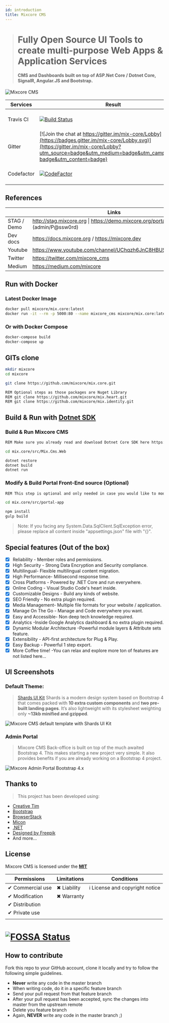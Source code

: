 ```yaml
---
id: introduction
title: Mixcore CMS
---
```


> # Fully Open Source UI Tools to create multi-purpose Web Apps & Application Services
>
> #### CMS and Dashboards built on top of ASP.Net Core / Dotnet Core, SignalR, Angular.JS and Bootstrap.

![Mixcore CMS](https://github.com/mixcore/mix.core/blob/master/assets/mixcore.png?raw=true "What is Mixcore CMS?")

|Services  |Result  |Services  |Result  |
|---------|---------|---------|---------|
|Travis CI     |[![Build Status](https://travis-ci.org/mixcore/mix.core.svg?branch=master)](https://travis-ci.org/mixcore/mix.core)|AppVeyor CI     |[![Build status](https://ci.appveyor.com/api/projects/status/8o02frivdxa0dgpl/branch/master?svg=true)](https://ci.appveyor.com/project/Smilefounder/mix-core/branch/master)          |
Gitter     |[![Join the chat at https://gitter.im/mix-core/Lobby](https://badges.gitter.im/mix-core/Lobby.svg)](https://gitter.im/mix-core/Lobby?utm_source=badge&utm_medium=badge&utm_campaign=pr-badge&utm_content=badge)|Licenses status     |[![FOSSA Status](https://app.fossa.io/api/projects/git%2Bgithub.com%2Fmixcore%2Fmix.core.svg?type=shield)](https://app.fossa.io/projects/git%2Bgithub.com%2Fmixcore%2Fmix.core?ref=badge_shield)         |
Codefactor     |[![CodeFactor](https://www.codefactor.io/repository/github/mixcore/mix.core/badge)](https://www.codefactor.io/repository/github/mixcore/mix.core)         |Azure|[![Build Status](https://dev.azure.com/mixcore/mix.core/_apis/build/status/mixcore.mix.core?branchName=master)](https://dev.azure.com/mixcore/mix.core/_build/latest?definitionId=1&branchName=master)|


## References


|  |Links  |
|---------|---------|
|STAG / Demo     |http://stag.mixcore.org \| https://demo.mixcore.org/portal (admin/P@ssw0rd)|
|Dev docs     |https://docs.mixcore.org / https://mixcore.dev|
|Youtube     |https://www.youtube.com/channel/UChqzh6JnC8HBUSQ9AWIcZAw|
|Twitter     |https://twitter.com/mixcore_cms         |
|Medium     |https://medium.com/mixcore         |

## Run with Docker

###  Latest Docker Image
```sh
docker pull mixcore/mix.core:latest
docker run -it --rm -p 5000:80 --name mixcore_cms mixcore/mix.core:latest
```

### Or with Docker Compose
```sh
docker-compose build
docker-compose up
```

## GITs clone
```sh
mkdir mixcore
cd mixcore

git clone https://github.com/mixcore/mix.core.git

REM Optional steps as those packages are Nuget Library
REM git clone https://github.com/mixcore/mix.heart.git
REM git clone https://github.com/mixcore/mix.identity.git
```

## Build & Run with [Dotnet SDK](https://dotnet.microsoft.com/download)
### Build & Run Mixcore CMS
```sh
REM Make sure you already read and download Dotnet Core SDK here https://dotnet.microsoft.com/download

cd mix.core/src/Mix.Cms.Web

dotnet restore
dotnet build
dotnet run
```
### Modify & Build Portal Front-End source (Optional)
````sh
REM This step is optional and only needed in case you would like to modify the portal front-end code

cd mix.core/src/portal-app

npm install
gulp build
````

> Note: If you facing any System.Data.SqlClient.SqlException error, please replace all content inside "appsettings.json" file with "{}".

## Special features (Out of the box)

- [x] Reliability - Member roles and permissions.
- [x] High Security - Strong Data Encryption and Security compliance.
- [x] Multilingual- Flexible multilingual content migration.
- [x] High Performance- Millisecond response time.
- [x] Cross Platforms - Powered by .NET Core and run everywhere.
- [x] Online Coding - Visual Studio Code's heart inside.
- [x] Customizable Designs - Build any kinds of website.
- [x] SEO Friendly - No extra plugin required.
- [x] Media Management- Multiple file formats for your website / application.
- [x] Manage On The Go - Manage and Code everywhere you want.
- [x] Easy and Accessible- Non deep tech knowledge required.
- [x] Analytics -Inside Google Analytics dashboard & no extra plugin required.
- [x] Dynamic Modular Architecture -Powerful module layers & Attribute sets feature.
- [x] Extensibility - API-first architecture for Plug & Play.
- [x] Easy Backup - Powerful 1 step export.
- [x] More Coffee time! -You can relax and explore more ton of features are not listed here...

## UI Screenshots 
### Default Theme: 

> [Shards UI Kit](https://designrevision.com/demo/shards/) Shards is a modern design system based on Bootstrap 4 that comes packed with **10 extra custom components** and **two pre-built landing pages**. It’s also lightweight with its stylesheet weighting only **~13kb minified and gzipped**.

![Mixcore CMS default template with Shards UI Kit](https://docs.mixcore.org/img/basic-usage/first-step.png "Mixcore CMS default template with Shards UI Kit")

### Admin Portal

> Mixcore CMS Back-office is built on top of the much awaited Bootstrap 4. This makes starting a new project very simple. It also provides benefits if you are already working on a Bootstrap 4 project.

![Mixcore Admin Portal Bootstrap 4.x](https://docs.mixcore.org/img/screencapture-stag-mixcore-org-portal-2019-08-04-16_04_15.jpg "Mixcore CMS Admin Portal Bootstrap 4")

## Thanks to

> This project has been developed using:
* [Creative Tim](https://www.creative-tim.com/)
* [Bootstrap](https://getbootstrap.com/)
* [BrowserStack](https://www.browserstack.com/)
* [Micon](http://xtoolkit.github.io/Micon/icons/)
* [.NET](https://www.microsoft.com/net/core)
* [Designed by Freepik](https://www.freepik.com)
* And more...


## License

Mixcore CMS is licensed under the **[MIT](https://github.com/mixcore/mix.core/blob/master/LICENSE)**


|Permissions  |Limitations  |Conditions  |
|---------|---------|---------|
|✔ Commercial use     |✖ Liability         |ℹ License and copyright notice         |
|✔ Modification     |✖ Warranty         |         |
|✔ Distribution     |         |         |
|✔ Private use     |         |         |
|     |         |         |


[![FOSSA Status](https://app.fossa.io/api/projects/git%2Bgithub.com%2Fmixcore%2Fmix.core.svg?type=large)](https://app.fossa.io/projects/git%2Bgithub.com%2Fmixcore%2Fmix.core?ref=badge_large)
=======

## How to contribute

Fork this repo to your GitHub account, clone it locally and try to follow
the following simple guidelines.

* **Never** write any code in the master branch
* When writing code, do it in a specific feature branch
* Send your pull request from that feature branch
* After your pull request has been accepted, sync the changes into master from the upstream remote
* Delete you feature branch
* Again, **NEVER** write any code in the master branch ;)

